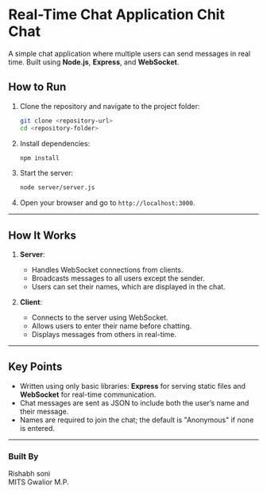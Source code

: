 # Real-Time Chat Application Chit Chat

A simple chat application where multiple users can send messages in real time. Built using **Node.js**, **Express**, and **WebSocket**.

## How to Run

1. Clone the repository and navigate to the project folder:
   ```bash
   git clone <repository-url>
   cd <repository-folder>
   ```
2. Install dependencies:
   ```bash
   npm install
   ```

3. Start the server:
   ```bash
   node server/server.js
   ```

4. Open your browser and go to `http://localhost:3000`.

---

## How It Works

1. **Server**:
   - Handles WebSocket connections from clients.
   - Broadcasts messages to all users except the sender.
   - Users can set their names, which are displayed in the chat.

2. **Client**:
   - Connects to the server using WebSocket.
   - Allows users to enter their name before chatting.
   - Displays messages from others in real-time.

---

## Key Points

- Written using only basic libraries: **Express** for serving static files and **WebSocket** for real-time communication.
- Chat messages are sent as JSON to include both the user’s name and their message.
- Names are required to join the chat; the default is "Anonymous" if none is entered.

---

### Built By

Rishabh soni  
MITS Gwalior M.P.  
